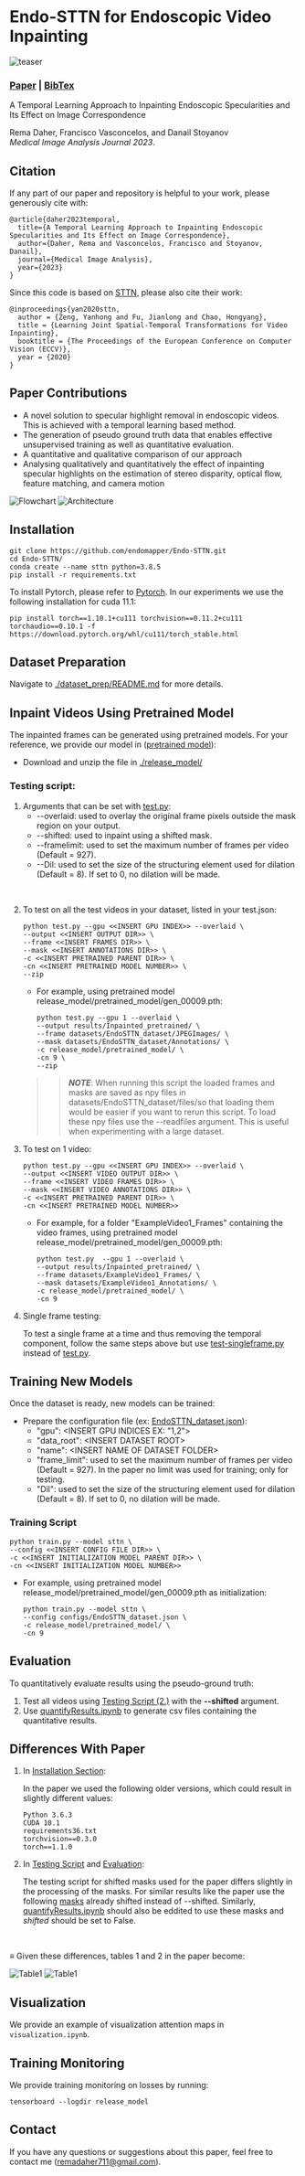 # Endo-STTN for Endoscopic Video Inpainting
![teaser](./docs/Motivation2023.png?raw=true)

### [Paper](https://arxiv.org/abs/2203.17013) | [BibTex](#citation)

A Temporal Learning Approach to Inpainting Endoscopic Specularities and Its Effect on Image Correspondence<br>

Rema Daher, Francisco Vasconcelos, and Danail Stoyanov <br>
_Medical Image Analysis Journal 2023_.

<!-- ---------------------------------------------- -->
## Citation
If any part of our paper and repository is helpful to your work, please generously cite with:
```
@article{daher2023temporal,
  title={A Temporal Learning Approach to Inpainting Endoscopic Specularities and Its Effect on Image Correspondence},
  author={Daher, Rema and Vasconcelos, Francisco and Stoyanov, Danail},
  journal={Medical Image Analysis},
  year={2023}
}
```

Since this code is based on [STTN](https://github.com/researchmm/STTN), please also cite their work: 
```
@inproceedings{yan2020sttn,
  author = {Zeng, Yanhong and Fu, Jianlong and Chao, Hongyang},
  title = {Learning Joint Spatial-Temporal Transformations for Video Inpainting},
  booktitle = {The Proceedings of the European Conference on Computer Vision (ECCV)},
  year = {2020}
}

```

<!-- ---------------------------------------------- -->
## Paper Contributions 
* A novel solution to specular highlight removal in endoscopic videos. This is achieved with a temporal learning based method.
* The generation of pseudo ground truth data that enables effective unsupervised training as well as quantitative evaluation.
* A quantitative and qualitative comparison of our approach
* Analysing qualitatively and quantitatively the effect of inpainting specular highlights on the estimation of stereo disparity, optical flow, feature matching, and camera motion

![Flowchart](./docs/Flowchart.png?raw=true)
![Architecture](./docs/FlowchartArchi.png?raw=true)


<!-- ---------------------------------------------- -->
## Installation  


```
git clone https://github.com/endomapper/Endo-STTN.git
cd Endo-STTN/
conda create --name sttn python=3.8.5
pip install -r requirements.txt
```

To install Pytorch, please refer to [Pytorch](https://pytorch.org/).
In our experiments we use the following installation for cuda 11.1: 
```
pip install torch==1.10.1+cu111 torchvision==0.11.2+cu111 torchaudio==0.10.1 -f https://download.pytorch.org/whl/cu111/torch_stable.html
``` 

<!-- ---------------------------------------------- -->
## Dataset Preparation

Navigate to [./dataset_prep/README.md](./dataset_prep/README.md) for more details.

<!-- ---------------------------------------------- -->
## Inpaint Videos Using Pretrained Model

The inpainted frames can be generated using pretrained models. 
For your reference, we provide our model in ([pretrained model](https://liveuclac-my.sharepoint.com/:f:/g/personal/ucabrd0_ucl_ac_uk/ErDBwVttNuxKkWXG7nLsnQcBMxCrbWaRhpUBGEEQ_JE_ew?e=Nj4vwD)):
- Download and unzip the file in [./release_model/](./release_model/)



### Testing script:


1. Arguments that can be set with [test.py](./test.py):
    - --overlaid: used to overlay the original frame pixels outside the mask region on your output. 
    - --shifted: used to inpaint using a shifted mask.
    - --framelimit: used to set the maximum number of frames per video (Default = 927).
    - --Dil: used to set the size of the structuring element used for dilation (Default = 8). If set to 0, no dilation will be made.

<br />

2. To test on all the test videos in your dataset, listed in your test.json:
    ```
    python test.py --gpu <<INSERT GPU INDEX>> --overlaid \
    --output <<INSERT OUTPUT DIR>> \
    --frame <<INSERT FRAMES DIR>> \
    --mask <<INSERT ANNOTATIONS DIR>> \
    -c <<INSERT PRETRAINED PARENT DIR>> \
    -cn <<INSERT PRETRAINED MODEL NUMBER>> \
    --zip
    ``` 

    - For example, using pretrained model release_model/pretrained_model/gen_00009.pth: 
      ```
      python test.py --gpu 1 --overlaid \
      --output results/Inpainted_pretrained/ \
      --frame datasets/EndoSTTN_dataset/JPEGImages/ \
      --mask datasets/EndoSTTN_dataset/Annotations/ \
      -c release_model/pretrained_model/ \
      -cn 9 \
      --zip
      ```
    >>**_NOTE_**: When running this script the loaded frames and masks are saved as npy files in datasets/EndoSTTN_dataset/files/so that loading them would be easier if you want to rerun this script. To load these npy files use the --readfiles argument. This is useful when experimenting with a large dataset.

3. To test on 1 video: 
    ```
    python test.py --gpu <<INSERT GPU INDEX>> --overlaid \
    --output <<INSERT VIDEO OUTPUT DIR>> \
    --frame <<INSERT VIDEO FRAMES DIR>> \
    --mask <<INSERT VIDEO ANNOTATIONS DIR>> \
    -c <<INSERT PRETRAINED PARENT DIR>> \
    -cn <<INSERT PRETRAINED MODEL NUMBER>>
    ``` 

    - For example, for a folder "ExampleVideo1_Frames" containing the video frames, using pretrained model release_model/pretrained_model/gen_00009.pth: 

      ``` 
      python test.py  --gpu 1 --overlaid \
      --output results/Inpainted_pretrained/ \
      --frame datasets/ExampleVideo1_Frames/ \
      --mask datasets/ExampleVideo1_Annotations/ \
      -c release_model/pretrained_model/ \
      -cn 9
      ``` 

4. Single frame testing:

    To test a single frame at a time and thus removing the temporal component, follow the same steps above but use [test-singleframe.py](./test-singleframe.py) instead of [test.py](./test.py).


<!-- ---------------------------------------------- -->
## Training New Models
Once the dataset is ready, new models can be trained:
- Prepare the configuration file (ex: [EndoSTTN_dataset.json](./configs/EndoSTTN_dataset.json)):
  - "gpu": \<INSERT GPU INDICES EX: "1,2"\>
  - "data_root": \<INSERT DATASET ROOT\>
  - "name": \<INSERT NAME OF DATASET FOLDER\>
  - "frame_limit": used to set the maximum number of frames per video (Default = 927). In the paper no limit was used for training; only for testing.
  - "Dil": used to set the size of the structuring element used for dilation (Default = 8). If set to 0, no dilation will be made.


### Training Script

```
python train.py --model sttn \
--config <<INSERT CONFIG FILE DIR>> \
-c <<INSERT INITIALIZATION MODEL PARENT DIR>> \
-cn <<INSERT INITIALIZATION MODEL NUMBER>>
```
- For example, using pretrained model release_model/pretrained_model/gen_00009.pth as initialization: 
  ```
  python train.py --model sttn \
  --config configs/EndoSTTN_dataset.json \
  -c release_model/pretrained_model/ \
  -cn 9
  ```


<!-- ---------------------------------------------- -->
## Evaluation 

To quantitatively evaluate results using the pseudo-ground truth:
1. Test all videos using [Testing Script (2.)](#testing-script) with the **--shifted** argument.
2. Use [quantifyResults.ipynb](./quantifyResults.ipynb) to generate csv files containing the quantitative results.



## Differences With Paper

1. In [Installation Section](#Installation):
    
    In the paper we used the following older versions, which could result in slightly different values: 
    ```
    Python 3.6.3
    CUDA 10.1
    requirements36.txt
    torchvision==0.3.0
    torch==1.1.0
    ``` 

2. In [Testing Script](#testing-script) and [Evaluation](#evaluation):

    The testing script for shifted masks used for the paper differs slightly in the processing of the masks. For similar results like the paper use the following [masks](https://liveuclac-my.sharepoint.com/:f:/g/personal/ucabrd0_ucl_ac_uk/ElxeqDa9yVxKuNmgmnB3jSoB09sn6AgKQ2GRJfIgZtvzVQ?e=NBbJiQ) already shifted instead of --shifted. Similarly, [quantifyResults.ipynb](./quantifyResults.ipynb) should also be eddited to use these masks and  _shifted_ should be set to False.


  <br />

  $\equiv$  Given these differences, tables 1 and 2 in the paper become:

  ![Table1](./docs/Table1Python385.png?raw=true)
  ![Table1](./docs/Table2Python385.png?raw=true)


<!-- ---------------------------------------------- -->
## Visualization 

We provide an example of visualization attention maps in ```visualization.ipynb```. 


<!-- ---------------------------------------------- -->
## Training Monitoring  

We provide training monitoring on losses by running: 
```
tensorboard --logdir release_model
```

<!-- ---------------------------------------------- -->
## Contact
If you have any questions or suggestions about this paper, feel free to contact me (remadaher711@gmail.com).